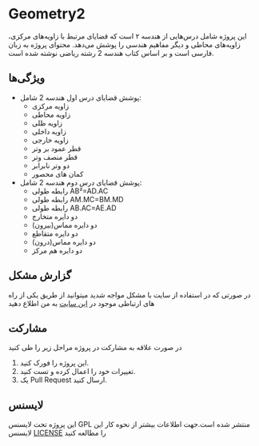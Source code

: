 # Geometry2

این پروژه شامل درس‌هایی از هندسه ۲ است که قضایای مرتبط با زاویه‌های مرکزی، زاویه‌های محاطی و دیگر مفاهیم هندسی را پوشش می‌دهد. محتوای پروژه به زبان فارسی است و بر اساس کتاب هندسه 2 رشته ریاضی نوشته شده است.

## ویژگی‌ها
- پوشش قضایای درس اول هندسه 2 شامل:
  - زاویه مرکزی
  - زاویه محاطی
  - زاویه ظلی
  - زاویه داخلی
  - زاویه خارجی
  - قطر عمود بر وتر
  - قطر منصف وتر
  - دو وتر نابرابر
  - کمان های محصور
- پوشش قضایای درس دوم هندسه 2 شامل:
  - رابطه طولی AB²=AD.AC
  - رابطه طولی AM.MC=BM.MD
  - رابطه طولی AB.AC=AE.AD
  - دو دایره متخارج
  - دو دایره مماس(بیرون)
  - دو دایره متقاطع
  - دو دایره مماس(درون)
  - دو دایره هم مرکز

## گزارش مشکل
در صورتی که در استفاده از سایت با مشکل مواجه شدید میتوانید از طریق یکی از راه های ارتباطی موجود در [این سایت](https://amirabbasjadidi.ir) به من اطلاع دهید

## مشارکت
در صورت علاقه به مشارکت در پروژه مراحل زیر را طی کنید
1. این پروژه را فورک کنید.
2. تغییرات خود را اعمال کرده و تست کنید.
3. یک Pull Request ارسال کنید.

## لایسنس
این پروژه تحت لایسنس GPL منتشر شده است.جهت اطلاعات بیشتر از نحوه کار این لایسنس [LICENSE](LICENSE) را مطالعه کنید
